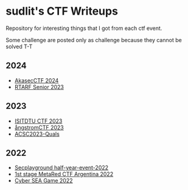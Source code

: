 # sudlit's CTF Writeups

Repository for interesting things that I got from each ctf event.

Some challenge are posted only as challenge because they cannot be solved T-T
⠀⠀⠀⠀⠀⠀⠀⠀⠀⠀⠀
## 2024
* [AkasecCTF 2024](AkasecCTF2024)
* [RTARF Senior 2023](RTARF-Senior-2023)
⠀⠀⠀⠀⠀⠀⠀⠀⠀⠀⠀⠀⠀⠀⠀⠀⠀⠀⠀⠀⠀⠀⠀⠀⠀⠀⠀⠀
## 2023
* [ISITDTU CTF 2023](ISITDTU%20CTF%202023%20Quals)
* [ångstromCTF 2023](ångstromCTF%202023)
* [ACSC2023-Quals](ACSC2023-Quals)

## 2022
* [Secplayground half-year-event-2022](secplayground-event)
* [1st stage MetaRed CTF Argentina 2022](1st%20stage%20MetaRed%20CTF%20Argentina%202022)
* [Cyber SEA Game 2022](Cyber%20SEA%20Game%202022)
